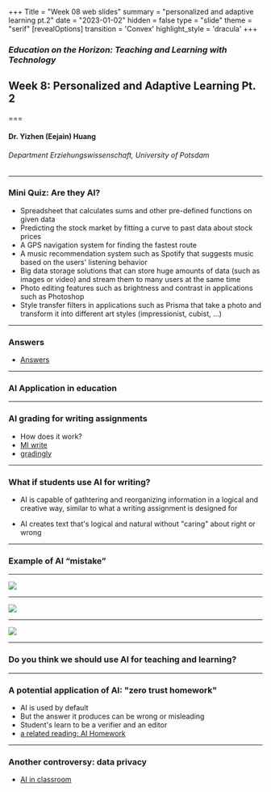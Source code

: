 +++
Title = "Week 08 web slides"
summary = "personalized and adaptive learning pt.2"
date = "2023-01-02"
hidden = false
type = "slide"
theme = "serif"
[revealOptions]
transition = 'Convex'
highlight_style = 'dracula'
+++

### *Education on the Horizon: Teaching and Learning with Technology*
## Week 8: Personalized and Adaptive Learning Pt. 2
===
#### Dr. Yizhen (Eejain) Huang
###### Department Erziehungswissenschaft, University of Potsdam

---
###  Mini Quiz: Are they AI?
- Spreadsheet that calculates sums and other pre-defined functions on given data
- Predicting the stock market by fitting a curve to past data about stock prices
- A GPS navigation system for finding the fastest route
- A music recommendation system such as Spotify that suggests music based on the users' listening behavior
- Big data storage solutions that can store huge amounts of data (such as images or video) and stream them to many users at the same time
- Photo editing features such as brightness and contrast in applications such as Photoshop
- Style transfer filters in applications such as Prisma that take a photo and transform it into different art styles (impressionist, cubist, ...)

---
###  Answers
- [Answers](https://course.elementsofai.com/1/1)

---
###  AI Application in education 

---
###  AI grading for writing assignments
- How does it work?
- [MI write](https://www.youtube.com/watch?v=nm-YUVf-VV8)
- [gradingly](https://gradingly.com/) 
<!-- https://measurementinc.com/miwrite -->
<!-- - [example](https://www.codio.com/features/auto-grading) -->

---
###  What if students use AI for writing?
- AI is capable of gathtering and reorganizing information in a logical and creative way, similar to what a writing assignment is designed for
<!-- - unlike calculator and google search, AI is not just yet another tool that relieves you from tedious work -->
- AI creates text that's logical and natural without "caring" about right or wrong

<!-- imagine you were assignement to write a paper about the significance of ww2, for you who hasn't touched this topic before, this is theoretically new, but in terms of the world generally it's simply a regurgitation of what has been written a million times before.  -->

---
###  Example of AI “mistake”

---
![](/media/aimistake1.png)

---
![](/media/aimistake2.png)  

---
![](/media/aimistake3.png)  


---
###  Do you think we should use AI for teaching and learning?

---
###  A potential application of AI: "zero trust homework"
- AI is used by default
- But the answer it produces can be wrong or misleading
- Student's learn to be a verifier and an editor
- [a related reading: AI Homework](https://stratechery.com/2022/ai-homework/)


---
###  Another controversy: data privacy
- [AI in classroom](https://www.youtube.com/watch?v=JMLsHI8aV0g)

